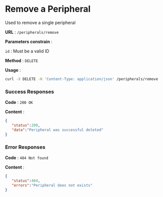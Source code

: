 # Remove a Peripheral
Used to remove a single peripheral

**URL** : `/peripherals/remove`

**Parameters constrain** :

`id` : Must be a valid ID

**Method** : `DELETE`

**Usage** : 
```bash
curl -X DELETE -H 'Content-Type: application/json' /peripherals/remove
```

### Success Responses

**Code** : `200 OK`

**Content** :
```json
{
   "status":200,
   "data":"Peripheral was successful deleted"
}
```

### Error Responses

**Code** : `404 Not found`

**Content** :
```json
{
   "status":404,
   "errors":"Peripheral does not exists"
}
```
